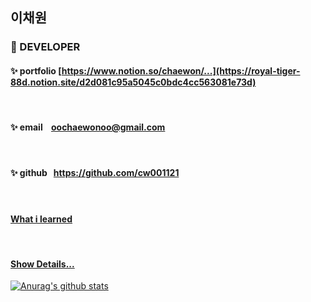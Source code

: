 ## 이채원

### 🌱 DEVELOPER

>

#### ✨ **portfolio** [https://www.notion.so/chaewon/...](https://royal-tiger-88d.notion.site/d2d081c95a5045c0bdc4cc563081e73d)

<br/>

#### ✨ **email** &nbsp;&nbsp;&nbsp;oochaewonoo@gmail.com

<br/>

#### ✨ **github** &nbsp;&nbsp;https://github.com/cw001121

<br/>

#### [What i learned](https://github.com/cw001121/TIL)

<br/>

#### [Show Details...](https://github.com/cw001121/Portfolio.Chaewon)

[![Anurag's github stats](https://github-readme-stats.vercel.app/api?username=cw001121)](https://github.com/cw001121/cw001121)
